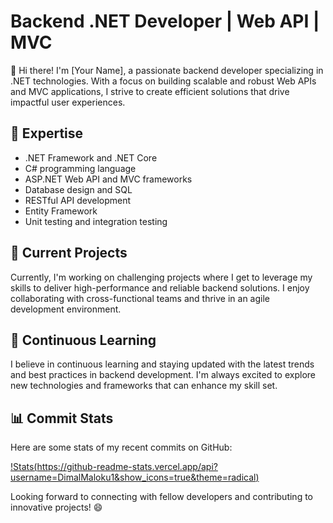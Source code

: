 # Backend .NET Developer | Web API | MVC

👋 Hi there! I'm [Your Name], a passionate backend developer specializing in .NET technologies. With a focus on building scalable and robust Web APIs and MVC applications, I strive to create efficient solutions that drive impactful user experiences.

## 🚀 Expertise

- .NET Framework and .NET Core
- C# programming language
- ASP.NET Web API and MVC frameworks
- Database design and SQL
- RESTful API development
- Entity Framework
- Unit testing and integration testing

## 💼 Current Projects

Currently, I'm working on challenging projects where I get to leverage my skills to deliver high-performance and reliable backend solutions. I enjoy collaborating with cross-functional teams and thrive in an agile development environment.

## 🌱 Continuous Learning

I believe in continuous learning and staying updated with the latest trends and best practices in backend development. I'm always excited to explore new technologies and frameworks that can enhance my skill set.



## 📊 Commit Stats

Here are some stats of my recent commits on GitHub:

<!-- Replace `[YOUR_USERNAME]` with your GitHub username -->
[!Stats(https://github-readme-stats.vercel.app/api?username=DimalMaloku1&show_icons=true&theme=radical)](https://github-readme-stats.vercel.app/api?username=DimalMaloku1&show_icons=true&theme=radical)

Looking forward to connecting with fellow developers and contributing to innovative projects! 😄
